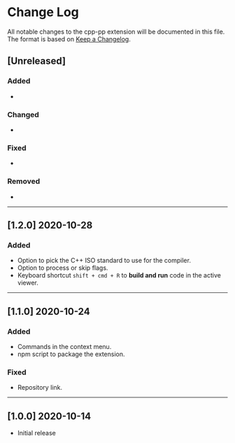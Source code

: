 # Change Log

All notable changes to the cpp-pp extension will be documented in this file. The format is based on [Keep a Changelog](http://keepachangelog.com/en/1.0.0/).

## [Unreleased]

### Added

* 

### Changed

* 

### Fixed

* 

### Removed

* 

---

## [1.2.0] 2020-10-28

### Added

* Option to pick the C++ ISO standard to use for the compiler.
* Option to process or skip flags.
* Keyboard shortcut `shift + cmd + R` to **build and run** code in the active viewer.

---

## [1.1.0] 2020-10-24

### Added

* Commands in the context menu.
* npm script to package the extension.

### Fixed

* Repository link.

---

## [1.0.0] 2020-10-14

* Initial release
